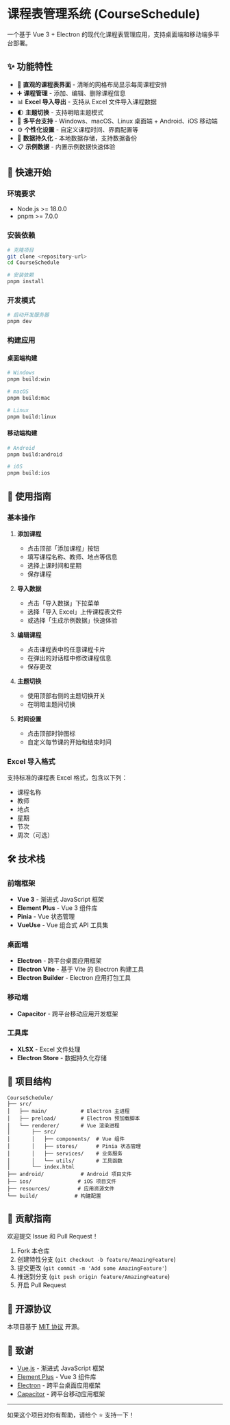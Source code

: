 
# 课程表管理系统 (CourseSchedule)

一个基于 Vue 3 + Electron 的现代化课程表管理应用，支持桌面端和移动端多平台部署。

## ✨ 功能特性

- 📅 **直观的课程表界面** - 清晰的网格布局显示每周课程安排
- ➕ **课程管理** - 添加、编辑、删除课程信息
- 📊 **Excel 导入导出** - 支持从 Excel 文件导入课程数据
- 🌓 **主题切换** - 支持明暗主题模式
- 📱 **多平台支持** - Windows、macOS、Linux 桌面端 + Android、iOS 移动端
- ⚙️ **个性化设置** - 自定义课程时间、界面配置等
- 🔄 **数据持久化** - 本地数据存储，支持数据备份
- 📋 **示例数据** - 内置示例数据快速体验

## 🚀 快速开始

### 环境要求

- Node.js >= 18.0.0
- pnpm >= 7.0.0

### 安装依赖

```bash
# 克隆项目
git clone <repository-url>
cd CourseSchedule

# 安装依赖
pnpm install
```

### 开发模式

```bash
# 启动开发服务器
pnpm dev
```

### 构建应用

#### 桌面端构建

```bash
# Windows
pnpm build:win

# macOS
pnpm build:mac

# Linux
pnpm build:linux
```

#### 移动端构建

```bash
# Android
pnpm build:android

# iOS
pnpm build:ios
```

## 📖 使用指南

### 基本操作

1. **添加课程**
   - 点击顶部「添加课程」按钮
   - 填写课程名称、教师、地点等信息
   - 选择上课时间和星期
   - 保存课程

2. **导入数据**
   - 点击「导入数据」下拉菜单
   - 选择「导入 Excel」上传课程表文件
   - 或选择「生成示例数据」快速体验

3. **编辑课程**
   - 点击课程表中的任意课程卡片
   - 在弹出的对话框中修改课程信息
   - 保存更改

4. **主题切换**
   - 使用顶部右侧的主题切换开关
   - 在明暗主题间切换

5. **时间设置**
   - 点击顶部时钟图标
   - 自定义每节课的开始和结束时间

### Excel 导入格式

支持标准的课程表 Excel 格式，包含以下列：
- 课程名称
- 教师
- 地点
- 星期
- 节次
- 周次（可选）

## 🛠️ 技术栈

### 前端框架
- **Vue 3** - 渐进式 JavaScript 框架
- **Element Plus** - Vue 3 组件库
- **Pinia** - Vue 状态管理
- **VueUse** - Vue 组合式 API 工具集

### 桌面端
- **Electron** - 跨平台桌面应用框架
- **Electron Vite** - 基于 Vite 的 Electron 构建工具
- **Electron Builder** - Electron 应用打包工具

### 移动端
- **Capacitor** - 跨平台移动应用开发框架

### 工具库
- **XLSX** - Excel 文件处理
- **Electron Store** - 数据持久化存储

## 📁 项目结构

```
CourseSchedule/
├── src/
│   ├── main/           # Electron 主进程
│   ├── preload/        # Electron 预加载脚本
│   └── renderer/       # Vue 渲染进程
│       ├── src/
│       │   ├── components/  # Vue 组件
│       │   ├── stores/      # Pinia 状态管理
│       │   ├── services/    # 业务服务
│       │   └── utils/       # 工具函数
│       └── index.html
├── android/            # Android 项目文件
├── ios/               # iOS 项目文件
├── resources/         # 应用资源文件
└── build/            # 构建配置
```

## 🤝 贡献指南

欢迎提交 Issue 和 Pull Request！

1. Fork 本仓库
2. 创建特性分支 (`git checkout -b feature/AmazingFeature`)
3. 提交更改 (`git commit -m 'Add some AmazingFeature'`)
4. 推送到分支 (`git push origin feature/AmazingFeature`)
5. 开启 Pull Request

## 📄 开源协议

本项目基于 [MIT 协议](LICENSE) 开源。

## 🙏 致谢

- [Vue.js](https://vuejs.org/) - 渐进式 JavaScript 框架
- [Element Plus](https://element-plus.org/) - Vue 3 组件库
- [Electron](https://www.electronjs.org/) - 跨平台桌面应用框架
- [Capacitor](https://capacitorjs.com/) - 跨平台移动应用框架

---

如果这个项目对你有帮助，请给个 ⭐️ 支持一下！